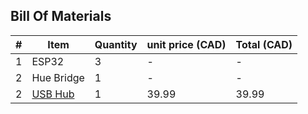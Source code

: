 ## Bill Of Materials

| #   | Item                                                                                            | Quantity | unit price (CAD) | Total (CAD) |
| --- | ----------------------------------------------------------------------------------------------- | -------- | ---------------- | ----------- |
| 1   | ESP32                                                                                           | 3        | -                | -           |
| 2   | Hue Bridge                                                                                      | 1        | -                | -           |
| 2   | [USB Hub](https://www.amazon.ca/Splitter-Charging-Individual-Switches-Extension/dp/B07YFJV6QT/) | 1        | 39.99            | 39.99       |
